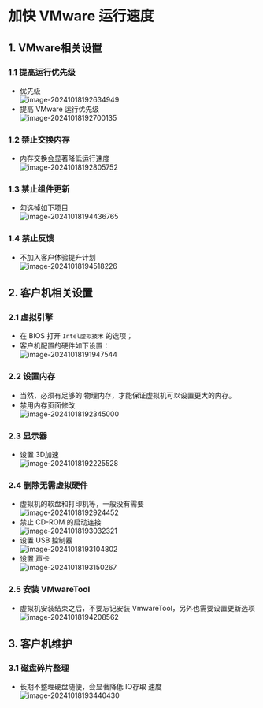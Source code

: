 # 加快 VMware 运行速度

## 1. VMware相关设置

### 1.1 提高运行优先级

- 优先级  
  ![image-20241018192634949](images/image-20241018192634949.png)
- 提高 VMware 运行优先级  
  ![image-20241018192700135](images/image-20241018192700135.png)

### 1.2 禁止交换内存

- 内存交换会显著降低运行速度  
  ![image-20241018192805752](images/image-20241018192805752.png)

### 1.3 禁止组件更新

- 勾选掉如下项目  
  ![image-20241018194436765](images/image-20241018194436765.png)

### 1.4 禁止反馈

- 不加入客户体验提升计划  
  ![image-20241018194518226](images/image-20241018194518226.png)

## 2. 客户机相关设置

### 2.1 虚拟引擎

- 在  BIOS 打开 `Intel虚拟技术` 的选项；
- 客户机配置的硬件如下设置：  
  ![image-20241018191947544](images/image-20241018191947544.png)

### 2.2 设置内存

- 当然，必须有足够的 物理内存，才能保证虚拟机可以设置更大的内存。
- 禁用内存页面修改  
  ![image-20241018192345000](images/image-20241018192345000.png)

### 2.3 显示器

- 设置 3D加速  
  ![image-20241018192225528](images/image-20241018192225528.png)

### 2.4 删除无需虚拟硬件

- 虚拟机的软盘和打印机等，一般没有需要  
  ![image-20241018192924452](images/image-20241018192924452.png)
- 禁止 CD-ROM 的启动连接  
  ![image-20241018193032321](images/image-20241018193032321.png)
- 设置 USB 控制器  
  ![image-20241018193104802](images/image-20241018193104802.png)
- 设置 声卡  
  ![image-20241018193150267](images/image-20241018193150267.png)

### 2.5 安装 VMwareTool

- 虚拟机安装结束之后，不要忘记安装 VmwareTool，另外也需要设置更新选项  
  ![image-20241018194208562](images/image-20241018194208562.png)

## 3. 客户机维护

### 3.1 磁盘碎片整理

- 长期不整理硬盘随便，会显著降低 IO存取 速度  
  ![image-20241018193440430](images/image-20241018193440430.png)